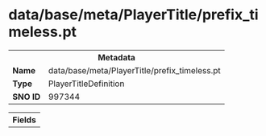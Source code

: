<h1>data/base/meta/PlayerTitle/prefix_timeless.pt</h1><table><tr><th colspan="100%">Metadata</th></tr><tr><td><b>Name</b></td><td>data/base/meta/PlayerTitle/prefix_timeless.pt</td></tr><tr><td><b>Type</b></td><td>PlayerTitleDefinition</td></tr><tr><td><b>SNO ID</b></td><td>997344</td></tr></table>

<table><tr><th colspan="100%">Fields</th></tr></table>

